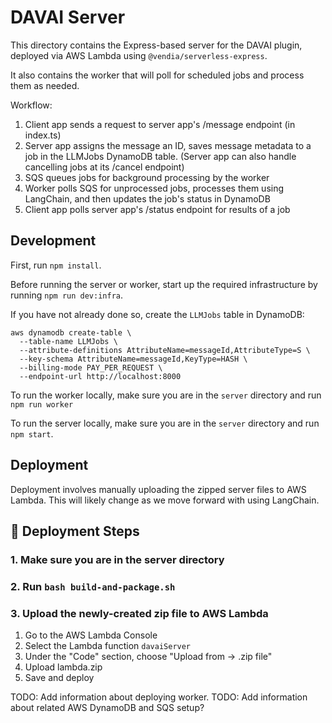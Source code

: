 # DAVAI Server

This directory contains the Express-based server for the DAVAI plugin, deployed via AWS Lambda using `@vendia/serverless-express`.

It also contains the worker that will poll for scheduled jobs and process them as needed.

Workflow:

1) Client app sends a request to server app's /message endpoint (in index.ts)
2) Server app assigns the message an ID, saves message metadata to a job in the LLMJobs DynamoDB table. (Server app can also handle cancelling jobs at its /cancel endpoint)
4) SQS queues jobs for background processing by the worker
5) Worker polls SQS for unprocessed jobs, processes them using LangChain, and then updates the job's status in DynamoDB
6) Client app polls server app's /status endpoint for results of a job

## Development

First, run `npm install`.

Before running the server or worker, start up the required infrastructure by running `npm run dev:infra`.

If you have not already done so, create the `LLMJobs` table in DynamoDB:

```
aws dynamodb create-table \
  --table-name LLMJobs \
  --attribute-definitions AttributeName=messageId,AttributeType=S \
  --key-schema AttributeName=messageId,KeyType=HASH \
  --billing-mode PAY_PER_REQUEST \
  --endpoint-url http://localhost:8000
```

To run the worker locally, make sure you are in the `server` directory and run `npm run worker` 

To run the server locally, make sure you are in the `server` directory and run `npm start`.

## Deployment

Deployment involves manually uploading the zipped server files to AWS Lambda. This will likely change as we move forward with using LangChain.

## 🚀 Deployment Steps

### 1. Make sure you are in the server directory
### 2. Run `bash build-and-package.sh`
### 3. Upload the newly-created zip file to AWS Lambda
1. Go to the AWS Lambda Console
2. Select the Lambda function `davaiServer`
3. Under the "Code" section, choose "Upload from → .zip file"
4. Upload lambda.zip
5. Save and deploy

TODO: Add information about deploying worker.
TODO: Add information about related AWS DynamoDB and SQS setup?

